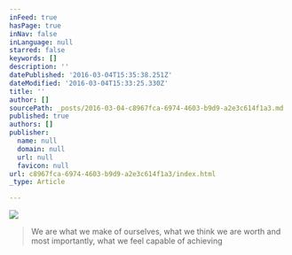 ```yaml
---
inFeed: true
hasPage: true
inNav: false
inLanguage: null
starred: false
keywords: []
description: ''
datePublished: '2016-03-04T15:35:38.251Z'
dateModified: '2016-03-04T15:33:25.330Z'
title: ''
author: []
sourcePath: _posts/2016-03-04-c8967fca-6974-4603-b9d9-a2e3c614f1a3.md
published: true
authors: []
publisher:
  name: null
  domain: null
  url: null
  favicon: null
url: c8967fca-6974-4603-b9d9-a2e3c614f1a3/index.html
_type: Article

---
```

![](https://the-grid-user-content.s3-us-west-2.amazonaws.com/4d44003e-c34d-4164-9b2a-b2850e2ff351.jpg)

> We are what we make of ourselves, what we think we are worth and most importantly, what we feel capable of achieving